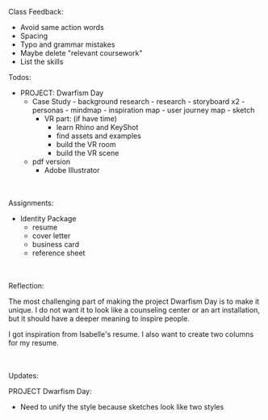 Class Feedback:

 - Avoid same action words
 - Spacing
 - Typo and grammar mistakes
 - Maybe delete "relevant coursework"
 - List the skills

Todos:

 - PROJECT: Dwarfism Day
	- Case Study
			- background research
			- research
			- storyboard x2
			- personas
			- mindmap
			- inspiration map
			- user journey map
			- sketch
		- VR part: (if have time)
			- learn Rhino and KeyShot
			- find assets and examples
			- build the VR room
			- build the VR scene
    - pdf version
      - Adobe Illustrator


<br><br>
Assignments:

 - Identity Package
	 - resume
	 - cover letter
	 - business card
	 - reference sheet

<br><br>
Reflection:

The most challenging part of making the project Dwarfism Day is to make it unique. I do not want it to look like a counseling center or an art installation, but it should have a deeper meaning to inspire people.

I got inspiration from Isabelle's resume. I also want to create two columns for my resume.

<br><br>
Updates:

PROJECT Dwarfism Day:

 - Need to unify the style because sketches look like two styles
